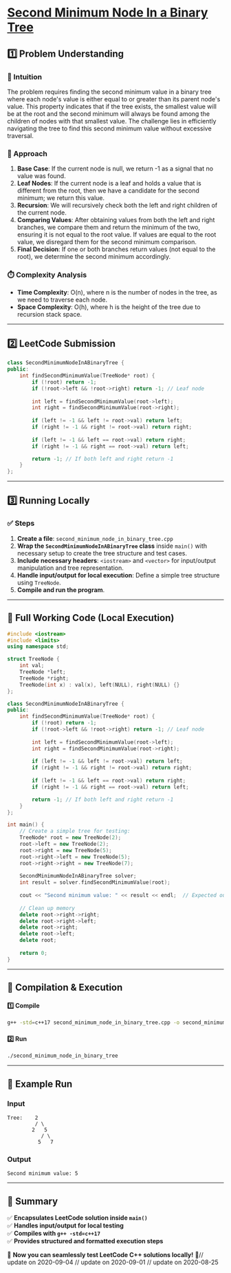 # **[Second Minimum Node In a Binary Tree](https://leetcode.com/problems/second-minimum-node-in-a-binary-tree/description/)**  

## **1️⃣ Problem Understanding**  
### **📌 Intuition**  
The problem requires finding the second minimum value in a binary tree where each node's value is either equal to or greater than its parent node's value. This property indicates that if the tree exists, the smallest value will be at the root and the second minimum will always be found among the children of nodes with that smallest value. The challenge lies in efficiently navigating the tree to find this second minimum value without excessive traversal.

### **🚀 Approach**  
1. **Base Case**: If the current node is null, we return -1 as a signal that no value was found.
2. **Leaf Nodes**: If the current node is a leaf and holds a value that is different from the root, then we have a candidate for the second minimum; we return this value.
3. **Recursion**: We will recursively check both the left and right children of the current node.
4. **Comparing Values**: After obtaining values from both the left and right branches, we compare them and return the minimum of the two, ensuring it is not equal to the root value. If values are equal to the root value, we disregard them for the second minimum comparison.
5. **Final Decision**: If one or both branches return values (not equal to the root), we determine the second minimum accordingly.

### **⏱️ Complexity Analysis**  
- **Time Complexity**: O(n), where n is the number of nodes in the tree, as we need to traverse each node.
- **Space Complexity**: O(h), where h is the height of the tree due to recursion stack space.

---  

## **2️⃣ LeetCode Submission**  
```cpp
class SecondMinimumNodeInABinaryTree {
public:
    int findSecondMinimumValue(TreeNode* root) {
        if (!root) return -1;
        if (!root->left && !root->right) return -1; // Leaf node
        
        int left = findSecondMinimumValue(root->left);
        int right = findSecondMinimumValue(root->right);
        
        if (left != -1 && left != root->val) return left; 
        if (right != -1 && right != root->val) return right; 
        
        if (left != -1 && left == root->val) return right; 
        if (right != -1 && right == root->val) return left;

        return -1; // If both left and right return -1
    }
};
```  

---  

## **3️⃣ Running Locally**  
### **✅ Steps**  
1. **Create a file**: `second_minimum_node_in_binary_tree.cpp`  
2. **Wrap the `SecondMinimumNodeInABinaryTree` class** inside `main()` with necessary setup to create the tree structure and test cases.  
3. **Include necessary headers**: `<iostream>` and `<vector>` for input/output manipulation and tree representation.  
4. **Handle input/output for local execution**: Define a simple tree structure using `TreeNode`.  
5. **Compile and run the program**.

---  

## **📝 Full Working Code (Local Execution)**  
```cpp
#include <iostream>
#include <limits>
using namespace std;

struct TreeNode {
    int val;
    TreeNode *left;
    TreeNode *right;
    TreeNode(int x) : val(x), left(NULL), right(NULL) {}
};

class SecondMinimumNodeInABinaryTree {
public:
    int findSecondMinimumValue(TreeNode* root) {
        if (!root) return -1;
        if (!root->left && !root->right) return -1; // Leaf node
        
        int left = findSecondMinimumValue(root->left);
        int right = findSecondMinimumValue(root->right);
        
        if (left != -1 && left != root->val) return left; 
        if (right != -1 && right != root->val) return right; 
        
        if (left != -1 && left == root->val) return right; 
        if (right != -1 && right == root->val) return left;

        return -1; // If both left and right return -1
    }
};

int main() {
    // Create a simple tree for testing: 
    TreeNode* root = new TreeNode(2);
    root->left = new TreeNode(2);
    root->right = new TreeNode(5);
    root->right->left = new TreeNode(5);
    root->right->right = new TreeNode(7);
    
    SecondMinimumNodeInABinaryTree solver;
    int result = solver.findSecondMinimumValue(root);
    
    cout << "Second minimum value: " << result << endl;  // Expected output: 5
    
    // Clean up memory
    delete root->right->right;
    delete root->right->left;
    delete root->right;
    delete root->left;
    delete root;
    
    return 0;
}
```  

---  

## **🔧 Compilation & Execution**  
#### **1️⃣ Compile**  
```bash
g++ -std=c++17 second_minimum_node_in_binary_tree.cpp -o second_minimum_node_in_binary_tree
```  

#### **2️⃣ Run**  
```bash
./second_minimum_node_in_binary_tree
```  

---  

## **🎯 Example Run**  
### **Input**  
```
Tree:    2
         / \
        2   5
           / \
          5   7
```  
### **Output**  
```
Second minimum value: 5
```  

---  

## **📌 Summary**  
✅ **Encapsulates LeetCode solution inside `main()`**  
✅ **Handles input/output for local testing**  
✅ **Compiles with `g++ -std=c++17`**  
✅ **Provides structured and formatted execution steps**  

🚀 **Now you can seamlessly test LeetCode C++ solutions locally!** 🚀// update on 2020-09-04
// update on 2020-09-01
// update on 2020-08-25
